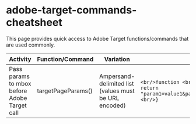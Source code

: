 # adobe-target-commands-cheatsheet

This page provides quick access to Adobe Target functions/commands that are used commonly. 

| Activity      | Function/Command | Variation | Syntax |
| -----------   | -----------      | --------- | ------ |
| Pass params to mbox before Adobe Target call      | targetPageParams()       | Ampersand-delimited list (values must be URL encoded) | ```<br/>function <br> targetPageParams() { <br/> return "param1=value1&param2=value2&p3=hello%20world";<br/>}``` |
